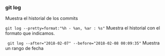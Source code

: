 ### git log

Muestra el historial de los commits

`git log --pretty=format:"%h - %an, %ar : %s"`
Muestra el historial con el formato que indicamos.

` git log --after="2018-02-07" --before="2018-02-08 00:09:35"`
Muestra un rango de fecha